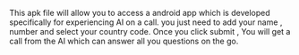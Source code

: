 This apk file will allow you to access a android app which is developed specifically for experiencing AI on a call. you just need to add your name , number and select your country code. 
Once you click submit , You will get a call from the AI which can answer all you questions on the go.
